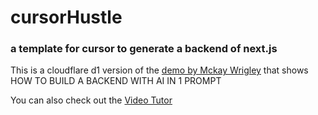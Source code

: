 # cursorHustle 
### a template for cursor to generate a backend of next.js

This is a cloudflare d1 version of the [demo by Mckay Wrigley](https://x.com/mckaywrigley/status/1829282993732731320) that shows HOW TO BUILD A BACKEND WITH AI IN 1 PROMPT

You can also check out the [Video Tutor](https://www.youtube.com/watch?v=SPGbCO69mQw)
